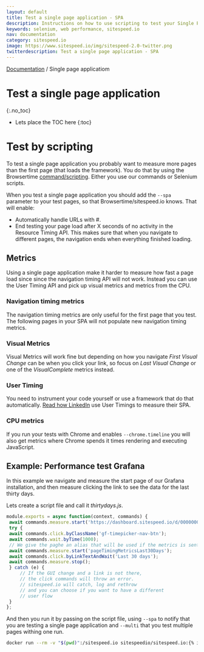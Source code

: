```yaml
---
layout: default
title: Test a single page application - SPA
description: Instructions on how to use scripting to test your Single Page Application.
keywords: selenium, web performance, sitespeed.io
nav: documentation
category: sitespeed.io
image: https://www.sitespeed.io/img/sitespeed-2.0-twitter.png
twitterdescription: Test a single page application - SPA
---
```

[Documentation]({{site.baseurl}}/documentation/sitespeed.io/) / Single page applicatiom

# Test a single page application
{:.no_toc}

* Lets place the TOC here
{:toc}

# Test by scripting
To test a single page application you probably want to measure more pages than the first page (that loads the framework). You do that by using the Browsertime [command/scripting](/documentation/sitespeed.io/scripting/). Either you use our commands or Selenium scripts.

When you test a single page application you should add the ```--spa``` parameter to your test pages, so that Browsertime/sitespeed.io knows. That will enable: 
* Automatically handle URLs with #.
* End testing your page load after X seconds of no activity in the Resource Timing API. This makes sure that when you navigate to different pages, the navigation ends when everything finished loading.


## Metrics
Using a single page application make it harder to measure how fast a page load since since the navigation timing API will not work. Instead you can use the User Timing API and pick up visual metrics and metrics from the CPU.

### Navigation timing metrics
The navigation timing metrics are only useful for the first page that you test. The following pages in your SPA will not populate new navigation timing metrics.

### Visual Metrics
Visual Metrics will work fine but depending on how you navigate *First Visual Change* can be when you click your link, so focus on *Last Visual Change* or one of the *VisualComplete* metrics instead.

### User Timing
You need to instrument your code yourself or use a framework that do that automatically. [Read how LinkedIn](https://engineering.linkedin.com/blog/2017/02/measuring-and-optimizing-performance-of-single-page-applications) use User Timings to measure their SPA.

### CPU metrics
If you run your tests with Chrome and enables  ```--chrome.timeline``` you will also get metrics where Chrome spends it times rendering and executing JavaScript.

## Example: Performance test Grafana
In this example we navigate and measure the start page of our Grafana installation, and then measure clicking the link to see the data for the last thirty days. 

Lets create a script file and call it *thirtydays.js*.

~~~javascript
module.exports = async function(context, commands) {
 await commands.measure.start('https://dashboard.sitespeed.io/d/000000044/page-timing-metrics?orgId=1');
 try {
 await commands.click.byClassName('gf-timepicker-nav-btn');
 await commands.wait.byTime(1000);
 // We give the paghe an alias that will be used if the metrics is sent to Graphite/InfluxDB 
 await commands.measure.start('pageTimingMetricsLast30Days');
 await commands.click.byLinkTextAndWait('Last 30 days');
 await commands.measure.stop();
 } catch (e) {
     // If the GUI change and a link is not there,
     // the click commands will throw an error. 
     // sitespeed.io will catch, log and rethrow 
     // and you can choose if you want to have a different
     // user flow
 }
};
~~~

And then you run it by passing on the script file, using  ```--spa``` to notify that you are testing a single page application and ```--multi``` that you test multiple pages withing one run. 

~~~bash
docker run --rm -v "$(pwd)":/sitespeed.io sitespeedio/sitespeed.io:{% include version/sitespeed.io.txt %} thirtydays.js --spa --multi
~~~

